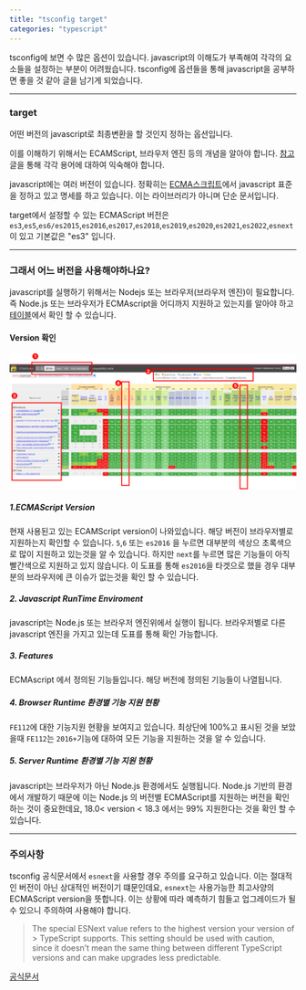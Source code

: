 ```yaml
---
title: "tsconfig target"
categories: "typescript"
---
```


tsconfig에 보면 수 많은 옵션이 있습니다. javascript의 이해도가 부족해여 각각의 요소들을 설정하는 부분이 어려웠습니다. tsconfig에 옵션들을 통해 javascript을 공부하면 좋을 것 같아 글을 남기게 되었습니다.

<hr>

### target

어떤 버전의 javascript로 최종변환을 할 것인지 정하는 옵션입니다.

이를 이해하기 위해서는 ECAMScript, 브라우저 엔진 등의 개념을 알아야 합니다. [참고](https://wormwlrm.github.io/2018/10/03/What-is-the-difference-between-javascript-and-ecmascript.html) 글을 통해 각각 용어에 대하여 익숙해야 합니다.

javascript에는 여러 버전이 있습니다. 정확히는 [ECMA스크립트](https://ko.wikipedia.org/wiki/ECMA%EC%8A%A4%ED%81%AC%EB%A6%BD%ED%8A%B8)에서 javascript 표준을 정하고 있고 명세를 하고 있습니다. 이는 라이브러리가 아니며 단순 문서입니다.

target에서 설정할 수 있는 ECMAScript 버전은 `es3`,`es5`,`es6/es2015`,`es2016`,`es2017`,`es2018`,`es2019`,`es2020`,`es2021`,`es2022`,`esnext`이 있고 기본값은 "es3" 입니다.

<hr>

### 그래서 어느 버전을 사용해야하나요?

javascript를 실행하기 위해서는 Nodejs 또는 브라우저(브라우저 엔진)이 필요합니다. 즉 Node.js 또는 브라우저가 ECMAscript을 어디까지 지원하고 있는지를 알아야 하고[테이블](http://kangax.github.io/compat-table/es5/)에서 확인 할 수 있습니다.

#### Version 확인

![image](/assets/imgs/post/typescript/target/table2.png)

##### 1.ECMAScript Version

현재 사용된고 있는 ECAMScript version이 나와있습니다. 해당 버전이 브라우저별로 지원하는지 확인할 수 있습니다. `5`,`6` 또는 `es2016` 을 누르면 대부분의 색상으 초록색으로 많이 지원하고 있는것을 알 수 있습니다. 하지만 `next`를 누르면 많은 기능들이 아직 빨간색으로 지원하고 있지 않습니다. 이 도표를 통해 `es2016`을 타겟으로 했을 경우 대부분의 브라우저에 큰 이슈가 없는것을 확인 할 수 있습니다.

##### 2. Javascript RunTime Enviroment

javascript는 Node.js 또는 브라우저 엔진위에서 실행이 됩니다. 브라우저별로 다른 javascript 엔진을 가지고 있는데 도표를 통해 확인 가능합니다.

##### 3. Features

ECMAscript 에서 정의된 기능들입니다. 해당 버전에 정의된 기능들이 나열됩니다.

##### 4. Browser Runtime 환경별 기능 지원 현황

`FE112`에 대한 기능지원 현황을 보여지고 있습니다. 최상단에 100%고 표시된 것을 보았을때 `FE112`는 `2016+`기능에 대하여 모든 기능을 지원하는 것을 알 수 있습니다.

##### 5. Server Runtime 환경별 기능 지원 현황

javascript는 브라우저가 아닌 Node.js 환경에서도 실행됩니다. Node.js 기반의 환경에서 개발하기 때문에 이는 Node.js 의 버전별 ECMAScript를 지원하는 버전을 확인하는 것이 중요한데요, 18.0< version < 18.3 에서는 99% 지원한다는 것을 확인 할 수 있습니다.

<hr>

### 주의사항

tsconfig 공식문서에서 `esnext`을 사용할 경우 주의를 요구하고 있습니다. 이는 절대적인 버전이 아닌 상대적인 버전이기 떄문인데요, `esnext`는 사용가능한 최고사양의 ECMAScript version을 뜻합니다. 이는 상황에 따라 예측하기 힘들고 업그레이드가 될 수 있으니 주의하여 사용해야 합니다.

> The special ESNext value refers to the highest version your version of > TypeScript supports. This setting should be used with caution, since it doesn’t mean the same thing between different TypeScript versions and can make upgrades less predictable.

[공식문서](https://www.typescriptlang.org/tsconfig#target)
